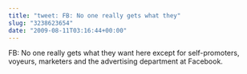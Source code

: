 ```yaml
---
title: "tweet: FB: No one really gets what they"
slug: "3238623654"
date: "2009-08-11T03:16:44+00:00"
---
```

FB: No one really gets what they want here except for self-promoters, voyeurs, marketers and the advertising department at Facebook.